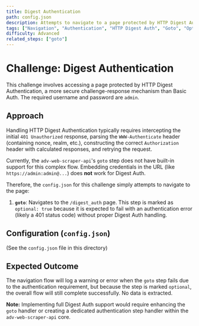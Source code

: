 ```yaml
---
title: Digest Authentication
path: config.json
description: Attempts to navigate to a page protected by HTTP Digest Authentication. Currently marked as optional as direct handling is not supported by the `goto` step.
tags: ["Navigation", "Authentication", "HTTP Digest Auth", "Goto", "Optional Step"]
difficulty: Advanced
related_steps: ["goto"]
---
```


# Challenge: Digest Authentication

This challenge involves accessing a page protected by HTTP Digest Authentication, a more secure challenge-response mechanism than Basic Auth. The required username and password are `admin`.

## Approach

Handling HTTP Digest Authentication typically requires intercepting the initial `401 Unauthorized` response, parsing the `WWW-Authenticate` header (containing nonce, realm, etc.), constructing the correct `Authorization` header with calculated responses, and retrying the request.

Currently, the `adv-web-scraper-api`'s `goto` step does not have built-in support for this complex flow. Embedding credentials in the URL (like `https://admin:admin@...`) does **not** work for Digest Auth.

Therefore, the `config.json` for this challenge simply attempts to navigate to the page:

1.  **`goto`**: Navigates to the `/digest_auth` page. This step is marked as `optional: true` because it is expected to fail with an authentication error (likely a 401 status code) without proper Digest Auth handling.

## Configuration (`config.json`)

(See the `config.json` file in this directory)

## Expected Outcome

The navigation flow will log a warning or error when the `goto` step fails due to the authentication requirement, but because the step is marked `optional`, the overall flow will still complete successfully. No data is extracted.

**Note:** Implementing full Digest Auth support would require enhancing the `goto` handler or creating a dedicated authentication step handler within the `adv-web-scraper-api` core.

